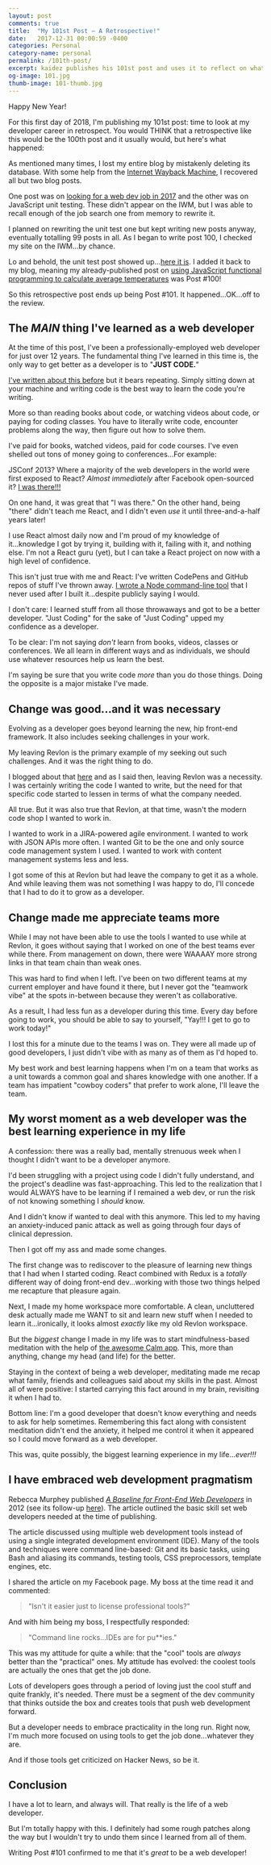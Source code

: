 ```yaml
---
layout: post
comments: true
title:  "My 101st Post – A Retrospective!"
date:   2017-12-31 00:00:59 -0400
categories: Personal
category-name: personal
permalink: /101th-post/
excerpt: kaidez publishes his 101st post and uses it to reflect on what he's learned as a web developer.
og-image: 101.jpg
thumb-image: 101-thumb.jpg
---
```

Happy New Year!

For this first day of 2018, I'm publishing my 101st post: time to look at my developer career in retrospect. You would THINK that a retrospective like this would be the 100th post and it usually would, but here's what happened:

As mentioned many times, I lost my entire blog by mistakenly deleting its database. With some help from the <a href="https://web.archive.org/web/*/kaidez.com">Internet Wayback Machine</a>, I recovered all but two blog posts.

One post was on <a href="/front-end-web-developer-job-search/">looking for a web dev job in 2017</a> and the other was on JavaScript unit testing. These didn't appear on the IWM, but I was able to recall enough of the job search one from memory to rewrite it.

I planned on rewriting the unit test one but kept writing new posts anyway, eventually totalling 99 posts in all. As I began to write post 100, I checked my site on the IWM...by chance.

Lo and behold, the unit test post showed up...<a href="/learn-javascript-unit-testing/">here it is</a>. I added it back to my blog, meaning my already-published post on <a href="/temperatures-functional-programming/">using JavaScript functional programming to calculate average temperatures</a> was Post #100!

So this retrospective post ends up being Post #101.  It happened...OK...off to the review.

<h2>The <em>MAIN</em> thing I've learned as a web developer</h2>
At the time of this post, I've been a professionally-employed web developer for just over 12 years. The fundamental thing I've learned in this time is, the only way to get better as a developer is to "<strong>JUST CODE.</strong>"

<a href="/write-code-every-f-king-day/">I've written about this before</a> but it bears repeating. Simply sitting down at your machine and writing code is the best way to learn the code you're writing.

More so than reading books about code, or watching videos about code, or paying for coding classes. You have to literally write code, encounter problems along the way, then figure out how to solve them.

I've paid for books, watched videos, paid for code courses.  I've even shelled out tons of money going to conferences...For example:

JSConf 2013? Where a majority of the web developers in the world were first exposed to React? <em>Almost immediately</em> after Facebook open-sourced it? <a href="https://www.youtube.com/watch?v=GW0rj4sNH2w">I was there!!!</a>

On one hand, it was great that "I was there." On the other hand, being "there" didn't teach me React, and I didn't even <em>use</em> it until three-and-a-half years later!

I use React almost daily now and I'm proud of my knowledge of it...knowledge I got by trying it, building with it, failing with it, and nothing else. I'm not a React guru (yet), but I can take a React project on now with a high level of confidence.

This isn't just true with me and React: I've written CodePens and GitHub repos of stuff I've thrown away. <a href="/kdz-build-tool/">I wrote a Node command-line tool</a> that I never used after I built it...despite publicly saying I would.

I don't care: I learned stuff from all those throwaways and got to be a better developer. "Just Coding" for the sake of "Just Coding" upped my confidence as a developer.

To be clear: I'm not saying <em>don't</em> learn from books, videos, classes or conferences. We all learn in different ways and as individuals, we should use whatever resources help us learn the best.

I'm saying be sure that you write code <em>more</em> than you do those things. Doing the opposite is a major mistake I've made.

<h2>Change was good...and it was necessary</h2>
Evolving as a developer goes beyond learning the new, hip front-end framework. It also includes seeking challenges in your work.

My leaving Revlon is the primary example of my seeking out such challenges.  And it was the right thing to do.

I blogged about that <a href="/revlon/">here</a> and as I said then, leaving Revlon was a necessity. I was certainly writing the code I wanted to write, but the need for that specific code started to lessen in terms of what the company needed.

All true. But it was also true that Revlon, at that time, wasn't the modern code shop I wanted to work in.

I wanted to work in a JIRA-powered agile environment. I wanted to work with JSON APIs more often. I wanted Git to be the one and only source code management system I used. I wanted to work with content management systems less and less.

I got some of this at Revlon but had leave the company to get it as a whole. And while leaving them was not something I was happy to do, I'll concede that I had to do it to grow as a developer.

<h2>Change made me appreciate teams more</h2>
While I may not have been able to use the tools I wanted to use while at Revlon, it goes without saying that I worked on one of the best teams ever while there. From management on down, there were WAAAAY more strong links in that team chain than weak ones.

This was hard to find when I left. I've been on two different teams at my current employer and have found it there, but I never got the "teamwork vibe" at the spots in-between because they weren't as collaborative.

As a result, I had less fun as a developer during this time. Every day before going to work, you should be able to say to yourself, "Yay!!! I get to go to work today!"

I lost this for a minute due to the teams I was on. They were all made up of good developers, I just didn't vibe with as many as of them as I'd hoped to.

My best work and best learning happens when I'm on a team that works as a unit towards a common goal and shares knowledge with one another. If a team has impatient "cowboy coders" that prefer to work alone, I'll leave the team.

<h2>My worst moment as a web developer was the best learning experience in my life</h2>
A confession: there was a really bad, mentally strenuous week when I thought I didn't want to be a developer anymore.

I'd been struggling with a project using code I didn't fully understand, and the project's deadline was fast-approaching. This led to the realization that I would ALWAYS have to be learning if I remained a web dev, or run the risk of not knowing something I <em>should</em> know.

And I didn't know if wanted to deal with this anymore. This led to my having an anxiety-induced panic attack as well as going through four days of clinical depression.

Then I got off my ass and made some changes.

The first change was to rediscover to the pleasure of learning new things that I had when I started coding. React combined with Redux is a <em>totally</em> different way of doing front-end dev...working with those two things helped me recapture that pleasure again.

Next, I made my home workspace more comfortable. A clean, uncluttered desk actually made me WANT to sit and learn new stuff when I needed to learn it...ironically, it looks almost <em>exactly</em> like my old Revlon workspace.

But the <em>biggest</em> change I made in my life was to start mindfulness-based meditation with the help of <a href="https://www.calm.com/">the awesome Calm app</a>. This, more than anything, change my head (and life) for the better.

Staying in the context of being a web developer, meditating made me recap what family, friends and colleagues said about my skills in the past. Almost all of were positive: I started carrying this fact around in my brain, revisiting it when I had to.

Bottom line: I'm a good developer that doesn't know everything and needs to ask for help sometimes. Remembering this fact along with consistent meditation didn't end the anxiety, it helped me control it when it appeared so I could move forward as a web developer.

This was, quite possibly, the biggest learning experience in my life...<em>ever!!!</em>
<h2>I have embraced web development pragmatism</h2>
Rebecca Murphey published <a href="http://rmurphey.com/blog/2012/04/12/a-baseline-for-front-end-developers"><em>A Baseline for Front-End Web Developers</em></a> in 2012 (see its follow-up <a href="http://rmurphey.com/blog/2015/03/23/a-baseline-for-front-end-developers-2015">here</a>). The article outlined the basic skill set web developers needed at the time of publishing.

The article discussed using multiple web development tools instead of using  a single integrated development environment (IDE). Many of the tools and techniques were command line-based: Git and its basic tasks, using Bash and aliasing its commands, testing tools, CSS preprocessors, template engines, etc.

I shared the article on my Facebook page. My boss at the time read it and commented:

<blockquote>
<p>"Isn't it easier just to license professional tools?"</p>
</blockquote>

And with him being my boss, I respectfully responded:

<blockquote>
<p>"Command line rocks...IDEs are for pu**ies."</p>
</blockquote>

This was my attitude for quite a while: that the "cool" tools are <em>always</em> better than the "practical" ones. My attitude has evolved: the coolest tools are actually the ones that get the job done.

Lots of developers goes through a period of loving just the cool stuff and quite frankly, it's needed. There must be a segment of the dev community that thinks outside the box and creates tools that push web development forward.

But a developer needs to embrace practicality in the long run. Right now, I'm much more focused on using tools to get the job done...whatever they are.

And if those tools get criticized on Hacker News, so be it.

<h2>Conclusion</h2>
I have a lot to learn, and always will. That really is the life of a web developer.

But I'm totally happy with this. I definitely had some rough patches along the way but I wouldn't try to undo them since I learned from all of them.

Writing Post #101 confirmed to me that it's <em>great</em> to be a web developer!